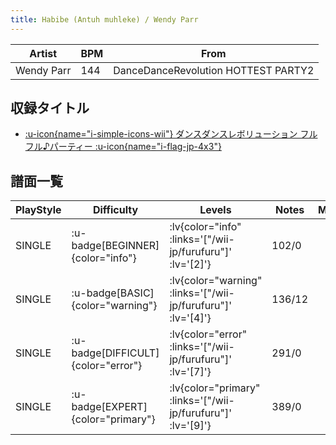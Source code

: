 ```yaml
---
title: Habibe (Antuh muhleke) / Wendy Parr
---
```


|Artist|BPM|From|
|------|---|----|
|Wendy Parr|144|DanceDanceRevolution HOTTEST PARTY2|

## 収録タイトル

- [ :u-icon{name="i-simple-icons-wii"} ダンスダンスレボリューション フルフル♪パーティー :u-icon{name="i-flag-jp-4x3"} ](/wii-jp/furufuru)

## 譜面一覧

|PlayStyle|Difficulty|Levels|Notes|Movie|
|---------|----------|------|-----|-----|
|SINGLE| :u-badge[BEGINNER]{color="info"} | :lv{color="info" :links='["/wii-jp/furufuru"]' :lv='[2]'} |102/0||
|SINGLE| :u-badge[BASIC]{color="warning"} | :lv{color="warning" :links='["/wii-jp/furufuru"]' :lv='[4]'} |136/12||
|SINGLE| :u-badge[DIFFICULT]{color="error"} | :lv{color="error" :links='["/wii-jp/furufuru"]' :lv='[7]'} |291/0||
|SINGLE| :u-badge[EXPERT]{color="primary"} | :lv{color="primary" :links='["/wii-jp/furufuru"]' :lv='[9]'} |389/0||
